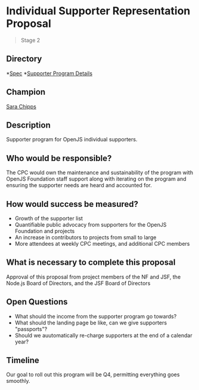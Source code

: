 # Individual Supporter Representation Proposal
>  Stage 2

## Directory
*[Spec](SPEC.md)
*[Supporter Program Details](SUPPORTER_PROGRAM.md)

## Champion

[Sara Chipps](https://github.com/sarajo)
 
## Description

Supporter program for OpenJS individual supporters. 

## Who would be responsible?

The CPC would own the maintenance and sustainability of the program with OpenJS Foundation staff support along with iterating on the program and ensuring the supporter needs are heard and accounted for. 

## How would success be measured?

* Growth of the supporter list
* Quantifiable public advocacy from supporters for the OpenJS Foundation and projects
* An increase in contributors to projects from small to large
* More attendees at weekly CPC meetings, and additional CPC members

## What is necessary to complete this proposal

Approval of this proposal from project members of the NF and JSF, the Node.js Board of Directors, and the JSF Board of Directors

## Open Questions

* What should the income from the supporter program go towards? 
* What should the landing page be like, can we give supporters "passports"?
* Should we auutomatically re-charge supporters at the end of a calendar year? 

## Timeline

Our goal to roll out this program will be Q4, permitting everything goes smoothly. 





